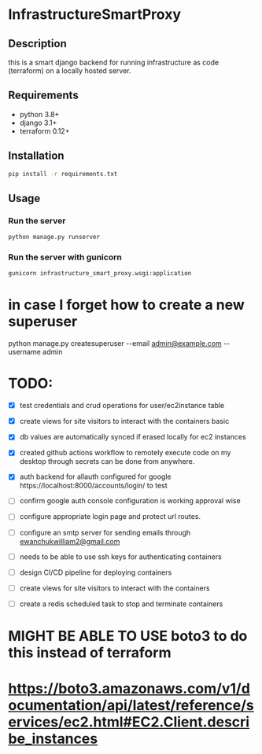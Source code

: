# InfrastructureSmartProxy

## Description

this is a smart django backend for running infrastructure as code (terraform) on a locally hosted server.

## Requirements

- python 3.8+
- django 3.1+
- terraform 0.12+

## Installation

```bash
pip install -r requirements.txt
```

## Usage

### Run the server

```bash
python manage.py runserver
```

### Run the server with gunicorn

```bash
gunicorn infrastructure_smart_proxy.wsgi:application
```

# in case I forget how to create a new superuser
python manage.py createsuperuser --email admin@example.com --username admin

# TODO: 
 
- [x] test credentials and crud operations for user/ec2instance table
- [x] create views for site visitors to interact with the containers basic
- [x] db values are automatically synced if erased locally for ec2 instances 
- [x] created github actions workflow to remotely execute code on my desktop through secrets can be done from anywhere.
- [x] auth backend for allauth configured for google https://localhost:8000/accounts/login/ to test

- [ ] confirm google auth console configuration is working approval wise
- [ ] configure appropriate login page and protect url routes. 
- [ ] configure an smtp server for sending emails through ewanchukwilliam2@gmail.com
- [ ] needs to be able to use ssh keys for authenticating containers
- [ ] design CI/CD pipeline for deploying containers

- [ ] create views for site visitors to interact with the containers
- [ ] create a redis scheduled task to stop and terminate containers


# MIGHT BE ABLE TO USE boto3 to do this instead of terraform
# https://boto3.amazonaws.com/v1/documentation/api/latest/reference/services/ec2.html#EC2.Client.describe_instances
